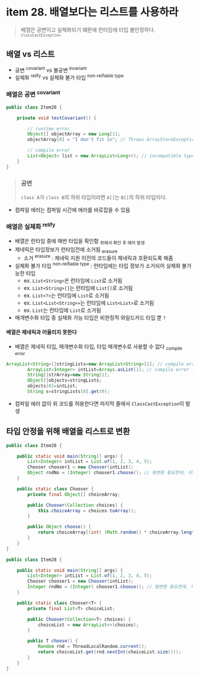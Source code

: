 # item 28. 배열보다는 리스트를 사용하라

> 배열은 공변이고 실체화되기 떄문에 런타임에 타입 불안정하다. <sub>`ClassCastException`</sub>

## 배열 vs 리스트

- 공변 <sup>covariant</sup> vs 불공변 <sup>invariant</sup>
- 실체화 <sup>relify</sup> vs 실체화 불가 타입 <sup>non-reifiable type</sup>

### 베열은 공변 <sup>covariant</sup>

```java
public class Item28 {

    private void testCovariant() {

        // runtime error
        Object[] objectArray = new Long[1];
        objectArray[0] = "I don't fit in"; // Throws ArrayStoreException

        // compile error
        List<Object> list = new ArrayList<Long>(); // incompatible types: java.util.ArrayList<java.lang.Long> cannot be converted to java.util.List<java.lang.Object>
    }
}
```

> ### 공변
> `class A`가 `class B`의 하위 타입이라면 `A[]`는 `B[]`의 하위 타입이다.

- 컴파일 에러는 컴파일 시간에 에러를 바로잡을 수 있음

### 배열은 실체화 <sup>relify</sup>

- 배열은 런타임 중에 매번 타입을 확인함 <sub>위에서 확인 후 에러 발생</sub>
- 제네릭은 타입정보가 런타임전에 소거됨 <sub>erasure</sub>
    - 소거 <sup>erasure</sup> : 제네릭 지원 이전의 코드들이 제네릭과 호환되도록 해줌
- 실체화 불가 타입 <sup>non-reifiable type</sup> : 런타임에는 타입 정보가 소거되어 실체화 불가능한 타입
    - ex. `List<String>`은 런타임에 `List`로 소거됨
    - ex. `List<String>[]`는 런타임에 `List[]`로 소거됨
    - ex. `List<?>`는 런타임에 `List`로 소거됨
    - ex. `List<List<String>>`는 런타임에 `List<List>`로 소거됨
    - ex. `List`는 런타임에 `List`로 소거됨
- 매개변수화 타입 중 실체화 가능 타입은 비한정적 와일드카드 타입 뿐 `?`

#### 배열은 제네릭과 어울리지 못한다

- 배열은 제네릭 타입, 매개변수화 타입, 타입 매개변수로 사용할 수 없다 <sub>compile error</sub>

```java
ArrayList<String>[]stringLists=new ArrayList<String>[1]; // compile error : generic array creation
        ArrayList<Integer> intList=Arrays.asList(1); // compile error : incompatible types: no instance(s) of type variable(s) T exist so that java.util.List<T> conforms to java.util.ArrayList<java.lang.Integer>
        String[]strArray=new String[1];
        Object[]objects=stringLists;
        objects[0]=intList;
        String s=stringLists[0].get(0);
```

- 컴파일 에러 없이 위 코드를 허용한다면 마지막 줄에서 `ClassCastException`이 발생

## 타입 안정을 위해 배열을 리스트로 변환

```java
public class Item28 {

    public static void main(String[] args) {
        List<Integer> intList = List.of(1, 2, 3, 4, 5);
        Chooser chooser1 = new Chooser(intList);
        Object rndNo = (Integer) chooser1.choose(); // 형변환 필요한데, 타입 불안정
    }

    public static class Chooser {
        private final Object[] choiceArray;

        public Chooser(Collection choices) {
            this.choiceArray = choices.toArray();
        }

        public Object choose() {
            return choiceArray[(int) (Math.random() * choiceArray.length)];
        }
    }
}
```

```java
public class Item28 {

    public static void main(String[] args) {
        List<Integer> intList = List.of(1, 2, 3, 4, 5);
        Chooser chooser1 = new Chooser(intList);
        Integer rndNo = (Integer) chooser1.choose(); // 형변환 필요한데, 타입 안정
    }

    public static class Chooser<T> {
        private final List<T> choiceList;

        public Chooser(Collection<T> choices) {
            choiceList = new ArrayList<>(choices);
        }

        public T choose() {
            Random rnd = ThreadLocalRandom.current();
            return choiceList.get(rnd.nextInt(choiceList.size()));
        }
    }
}
```


